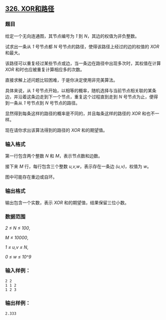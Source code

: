 ## [326. XOR和路径](https://www.acwing.com/problem/content/328/)

### 题目

给定一个无向连通图，其节点编号为 *1* 到 *N*，其边的权值为非负整数。

试求出一条从 *1* 号节点都 *N* 号节点的路径，使得该路径上经过的边的权值的 *XOR* 和最大。

该路径可以重复经过某些节点或边，当一条边在路径中出现多次时，其权值在计算 *XOR* 和时也应被重复计算相应多的次数。

直接求解上述问题比较困难，于是你决定使用非完美算法。

具体来说，从 *1* 号节点开始，以相等的概率，随机选择与当前节点相关联的某条边，并沿着这条边走到下一个节点，重复这个过程直到走到 *N* 号节点为止，便得到一条从 *1* 号节点到 *N* 号节点的路径。

显然得到每条这样的路径的概率是不同的，并且每条这样的路径的 *XOR* 和也不一样。

现在请你求出该算法得到的路径的 *XOR* 和的期望值。

### 输入格式

第一行包含两个整数 *N* 和 *M*，表示节点数和边数。

接下来 *M* 行，每行包含三个整数 *u,v,w*，表示存在一条边 *(u,v)*，权值为 *w*。

图中可能存在重边或自环。

### 输出格式

输出包含一个实数，表示 *XOR* 和的期望值，结果保留三位小数。

### 数据范围

*2 ≤ N ≤ 100*,

*M ≤ 10000*,

*1 ≤ u,v ≤ N*,

*0 ≤ w ≤ 10^9*

### 输入样例：

```
2 2
1 1 2
1 2 3
```

### 输出样例：

```
2.333
```
